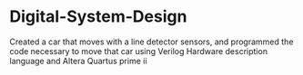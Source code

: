 # Digital-System-Design
Created a car that moves with a line detector sensors, and programmed the code necessary to move that car
using Verilog Hardware description language and Altera Quartus prime ii
